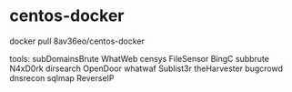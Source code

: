 # centos-docker

docker pull 8av36eo/centos-docker

tools:
subDomainsBrute
WhatWeb
censys
FileSensor
BingC
subbrute
N4xD0rk
dirsearch
OpenDoor
whatwaf
Sublist3r
theHarvester
bugcrowd
dnsrecon
sqlmap
ReverseIP